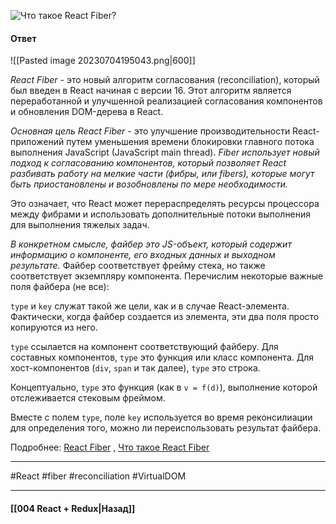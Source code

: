 ![Что такое React Fiber?](https://youtu.be/RpcB5jnJvcI?t=689)

#### Ответ

![[Pasted image 20230704195043.png|600]]

*React Fiber* - это новый алгоритм согласования (reconciliation), который был введен в React начиная с версии 16. Этот алгоритм является переработанной и улучшенной реализацией согласования компонентов и обновления DOM-дерева в React.

*Основная цель React Fiber* - это улучшение производительности React-приложений путем уменьшения времени блокировки главного потока выполнения JavaScript (JavaScript main thread). *Fiber использует новый подход к согласованию компонентов, который позволяет React разбивать работу на мелкие части (фибры, или fibers), которые могут быть приостановлены и возобновлены по мере необходимости.*

Это означает, что React может перераспределять ресурсы процессора между фибрами и использовать дополнительные потоки выполнения для выполнения тяжелых задач. 

*В конкретном смысле, файбер это JS-объект, который содержит информацию о компоненте, его входных данных и выходном результате.*
Файбер соответствует фрейму стека, но также соответствует экземпляру компонента. Перечислим некоторые важные поля файбера (не все):

`type` и `key` служат такой же цели, как и в случае React-элемента. Фактически, когда файбер создается из элемента, эти два поля просто копируются из него.

`type` ссылается на компонент соответствующий файберу. Для составных компонентов, `type` это функция или класс компонента. Для хост-компонентов (`div`, `span` и так далее), `type` это строка.

Концептуально, `type` это функция (как в `v = f(d)`), выполнение которой отслеживается стековым фреймом.

Вместе с полем `type`, поле `key` используется во время реконсилиации для определения того, можно ли переиспользовать результат файбера.

Подробнее: [React Fiber](https://habr.com/ru/articles/444276/) , [Что такое React Fiber](https://dev.to/jennypollard/chto-takoie-react-fiber-react-fiber-architecture-2cho)

____
#React #fiber #reconciliation #VirtualDOM 

____

#### [[004 React + Redux|Назад]]